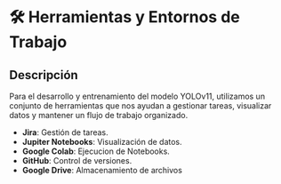 # 🛠️ Herramientas y Entornos de Trabajo
## Descripción
Para el desarrollo y entrenamiento del modelo YOLOv11, utilizamos un conjunto de herramientas que nos ayudan a gestionar tareas, visualizar datos y mantener un flujo de trabajo organizado.
- **Jira**: Gestión de tareas.
- **Jupiter Notebooks**: Visualización de datos.
- **Google Colab**: Ejecucion de Notebooks.
- **GitHub**: Control de versiones.
- **Google Drive**: Almacenamiento de archivos
